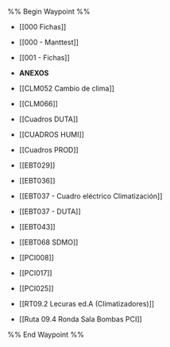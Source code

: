 
%% Begin Waypoint %%
- [[000  Fichas]]
- [[000 - Manttest]]
- [[001 - Fichas]]
- **ANEXOS**

- [[CLM052 Cambio de clima]]
- [[CLM066]]
- [[Cuadros DUTA]]
- [[CUADROS HUMI]]
- [[Cuadros PROD]]
- [[EBT029]]
- [[EBT036]]
- [[EBT037 - Cuadro eléctrico Climatización]]
- [[EBT037 - DUTA]]
- [[EBT043]]
- [[EBT068 SDMO]]
- [[PCI008]]
- [[PCI017]]
- [[PCI025]]
- [[RT09.2 Lecuras ed.A (Climatizadores)]]
- [[Ruta 09.4 Ronda Sala Bombas PCI]]

%% End Waypoint %%
